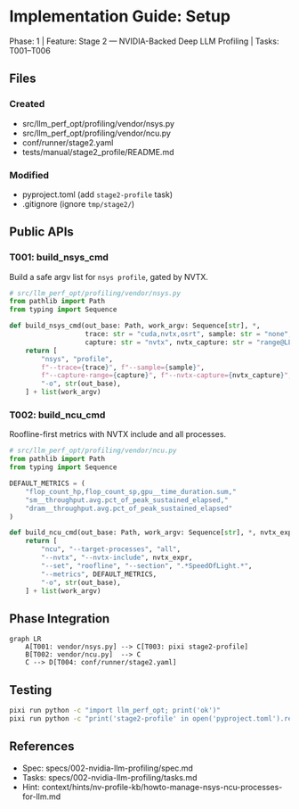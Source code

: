# Implementation Guide: Setup

Phase: 1 | Feature: Stage 2 — NVIDIA-Backed Deep LLM Profiling | Tasks: T001–T006

## Files

### Created
- src/llm_perf_opt/profiling/vendor/nsys.py
- src/llm_perf_opt/profiling/vendor/ncu.py
- conf/runner/stage2.yaml
- tests/manual/stage2_profile/README.md

### Modified
- pyproject.toml (add `stage2-profile` task)
- .gitignore (ignore `tmp/stage2/`)

## Public APIs

### T001: build_nsys_cmd

Build a safe argv list for `nsys profile`, gated by NVTX.

```python
# src/llm_perf_opt/profiling/vendor/nsys.py
from pathlib import Path
from typing import Sequence

def build_nsys_cmd(out_base: Path, work_argv: Sequence[str], *,
                   trace: str = "cuda,nvtx,osrt", sample: str = "none",
                   capture: str = "nvtx", nvtx_capture: str = "range@LLM") -> list[str]:
    return [
        "nsys", "profile",
        f"--trace={trace}", f"--sample={sample}",
        f"--capture-range={capture}", f"--nvtx-capture={nvtx_capture}",
        "-o", str(out_base),
    ] + list(work_argv)
```

### T002: build_ncu_cmd

Roofline-first metrics with NVTX include and all processes.

```python
# src/llm_perf_opt/profiling/vendor/ncu.py
from pathlib import Path
from typing import Sequence

DEFAULT_METRICS = (
    "flop_count_hp,flop_count_sp,gpu__time_duration.sum,"
    "sm__throughput.avg.pct_of_peak_sustained_elapsed,"
    "dram__throughput.avg.pct_of_peak_sustained_elapsed"
)

def build_ncu_cmd(out_base: Path, work_argv: Sequence[str], *, nvtx_expr: str) -> list[str]:
    return [
        "ncu", "--target-processes", "all",
        "--nvtx", "--nvtx-include", nvtx_expr,
        "--set", "roofline", "--section", ".*SpeedOfLight.*",
        "--metrics", DEFAULT_METRICS,
        "-o", str(out_base),
    ] + list(work_argv)
```

## Phase Integration

```mermaid
graph LR
    A[T001: vendor/nsys.py] --> C[T003: pixi stage2-profile]
    B[T002: vendor/ncu.py]  --> C
    C --> D[T004: conf/runner/stage2.yaml]
```

## Testing

```bash
pixi run python -c "import llm_perf_opt; print('ok')"
pixi run python -c "print('stage2-profile' in open('pyproject.toml').read())"
```

## References
- Spec: specs/002-nvidia-llm-profiling/spec.md
- Tasks: specs/002-nvidia-llm-profiling/tasks.md
- Hint: context/hints/nv-profile-kb/howto-manage-nsys-ncu-processes-for-llm.md
